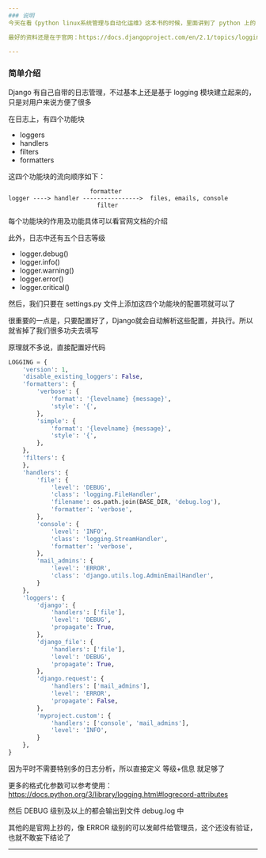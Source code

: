 ```yaml
---
### 说明
今天在看《python linux系统管理与自动化运维》这本书的时候，里面讲到了 python 上的 logging 日志模块，就找找资料添加到 Django 上了

最好的资料还是在于官网：https://docs.djangoproject.com/en/2.1/topics/logging/

---
```

### 简单介绍
Django 有自己自带的日志管理，不过基本上还是基于 logging 模块建立起来的，只是对用户来说方便了很多

在日志上，有四个功能块
- loggers
- handlers
- filters
- formatters

这四个功能块的流向顺序如下：
```shell
                       formatter
logger ----> handler ---------------->  files, emails, console
                         filter
```

每个功能块的作用及功能具体可以看官网文档的介绍

此外，日志中还有五个日志等级

- logger.debug()
- logger.info()
- logger.warning()
- logger.error()
- logger.critical()


然后，我们只要在 settings.py 文件上添加这四个功能块的配置项就可以了

很重要的一点是，只要配置好了，Django就会自动解析这些配置，并执行。所以就省掉了我们很多功夫去填写

原理就不多说，直接配置好代码

```python
LOGGING = {
    'version': 1,
    'disable_existing_loggers': False,
    'formatters': {
        'verbose': {
            'format': '{levelname} {message}',
            'style': '{',
        },
        'simple': {
            'format': '{levelname} {message}',
            'style': '{',
        },
    },
    'filters': {
    },
    'handlers': {
        'file': {
            'level': 'DEBUG',
            'class': 'logging.FileHandler',
            'filename': os.path.join(BASE_DIR, 'debug.log'),
            'formatter': 'verbose',
        },
        'console': {
            'level': 'INFO',
            'class': 'logging.StreamHandler',
            'formatter': 'verbose',
        },
        'mail_admins': {
            'level': 'ERROR',
            'class': 'django.utils.log.AdminEmailHandler',
        }
    },
    'loggers': {
        'django': {
            'handlers': ['file'],
            'level': 'DEBUG',
            'propagate': True,
        },
        'django_file': {
            'handlers': ['file'],
            'level': 'DEBUG',
            'propagate': True,
        },
        'django.request': {
            'handlers': ['mail_admins'],
            'level': 'ERROR',
            'propagate': False,
        },
        'myproject.custom': {
            'handlers': ['console', 'mail_admins'],
            'level': 'INFO',
        }
    },
}
```

因为平时不需要特别多的日志分析，所以直接定义 等级+信息 就足够了

更多的格式化参数可以参考使用：https://docs.python.org/3/library/logging.html#logrecord-attributes

然后 DEBUG 级别及以上的都会输出到文件 debug.log 中

其他的是官网上抄的，像 ERROR 级别的可以发邮件给管理员，这个还没有验证，也就不敢妄下结论了

----